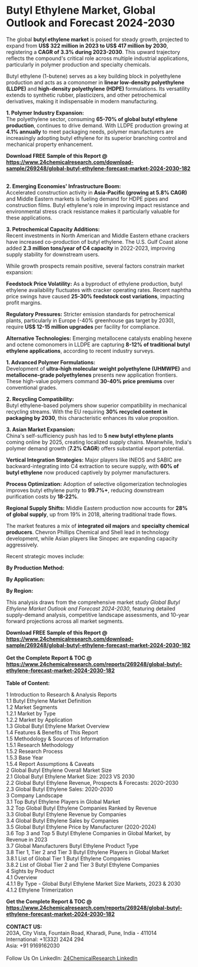 <h1>Butyl Ethylene Market, Global Outlook and Forecast 2024-2030</h1><p>The global <strong>butyl ethylene market</strong> is poised for steady growth, projected to expand from <strong>US$ 322 million in 2023 to US$ 417 million by 2030</strong>, registering a <strong>CAGR of 3.3% during 2023-2030</strong>. This upward trajectory reflects the compound's critical role across multiple industrial applications, particularly in polymer production and specialty chemicals.</p><p>Butyl ethylene (1-butene) serves as a key building block in polyethylene production and acts as a comonomer in <strong>linear low-density polyethylene (LLDPE)</strong> and <strong>high-density polyethylene (HDPE)</strong> formulations. Its versatility extends to synthetic rubber, plasticizers, and other petrochemical derivatives, making it indispensable in modern manufacturing.</p><p><strong>1. Polymer Industry Expansion:</strong><br>
The polyethylene sector, consuming <strong>65-70% of global butyl ethylene production</strong>, continues to drive demand. With LLDPE production growing at <strong>4.1% annually</strong> to meet packaging needs, polymer manufacturers are increasingly adopting butyl ethylene for its superior branching control and mechanical property enhancement.</p><div><b>Download FREE Sample of this Report @ 
            <a href="https://www.24chemicalresearch.com/download-sample/269248/global-butyl-ethylene-forecast-market-2024-2030-182">
            https://www.24chemicalresearch.com/download-sample/269248/global-butyl-ethylene-forecast-market-2024-2030-182</a></b></div><br><p><strong>2. Emerging Economies' Infrastructure Boom:</strong><br>
Accelerated construction activity in <strong>Asia-Pacific (growing at 5.8% CAGR)</strong> and Middle Eastern markets is fueling demand for HDPE pipes and construction films. Butyl ethylene's role in improving impact resistance and environmental stress crack resistance makes it particularly valuable for these applications.</p><p><strong>3. Petrochemical Capacity Additions:</strong><br>
Recent investments in North American and Middle Eastern ethane crackers have increased co-production of butyl ethylene. The U.S. Gulf Coast alone added <strong>2.3 million tons/year of C4 capacity</strong> in 2022-2023, improving supply stability for downstream users.</p><p>While growth prospects remain positive, several factors constrain market expansion:</p><p><strong>Feedstock Price Volatility:</strong> As a byproduct of ethylene production, butyl ethylene availability fluctuates with cracker operating rates. Recent naphtha price swings have caused <strong>25-30% feedstock cost variations</strong>, impacting profit margins.</p><p><strong>Regulatory Pressures:</strong> Stricter emission standards for petrochemical plants, particularly in Europe (-40% greenhouse gas target by 2030), require <strong>US$ 12-15 million upgrades</strong> per facility for compliance.</p><p><strong>Alternative Technologies:</strong> Emerging metallocene catalysts enabling hexene and octene comonomers in LLDPE are capturing <strong>8-12% of traditional butyl ethylene applications</strong>, according to recent industry surveys.</p><p><strong>1. Advanced Polymer Formulations:</strong><br>
Development of <strong>ultra-high molecular weight polyethylene (UHMWPE)</strong> and <strong>metallocene-grade polyethylenes</strong> presents new application frontiers. These high-value polymers command <strong>30-40% price premiums</strong> over conventional grades.</p><p><strong>2. Recycling Compatibility:</strong><br>
Butyl ethylene-based polymers show superior compatibility in mechanical recycling streams. With the EU requiring <strong>30% recycled content in packaging by 2030</strong>, this characteristic enhances its value proposition.</p><p><strong>3. Asian Market Expansion:</strong><br>
China's self-sufficiency push has led to <strong>5 new butyl ethylene plants</strong> coming online by 2025, creating localized supply chains. Meanwhile, India's polymer demand growth (<strong>7.2% CAGR</strong>) offers substantial export potential.</p><p><strong>Vertical Integration Strategies:</strong> Major players like INEOS and SABIC are backward-integrating into C4 extraction to secure supply, with <strong>60% of butyl ethylene</strong> now produced captively by polymer manufacturers.</p><p><strong>Process Optimization:</strong> Adoption of selective oligomerization technologies improves butyl ethylene purity to <strong>99.7%+</strong>, reducing downstream purification costs by <strong>18-22%</strong>.</p><p><strong>Regional Supply Shifts:</strong> Middle Eastern production now accounts for <strong>28% of global supply</strong>, up from 19% in 2018, altering traditional trade flows.</p><p>The market features a mix of <strong>integrated oil majors</strong> and <strong>specialty chemical producers</strong>. Chevron Phillips Chemical and Shell lead in technology development, while Asian players like Sinopec are expanding capacity aggressively.</p><p>Recent strategic moves include:</p><p><strong>By Production Method:</strong></p><p><strong>By Application:</strong></p><p><strong>By Region:</strong></p><p>This analysis draws from the comprehensive market study <em>Global Butyl Ethylene Market Outlook and Forecast 2024-2030</em>, featuring detailed supply-demand analysis, competitive landscape assessments, and 10-year forward projections across all market segments.</p><div><b>Download FREE Sample of this Report @ 
            <a href="https://www.24chemicalresearch.com/download-sample/269248/global-butyl-ethylene-forecast-market-2024-2030-182">
            https://www.24chemicalresearch.com/download-sample/269248/global-butyl-ethylene-forecast-market-2024-2030-182</a></b></div><br><div><b>Get the Complete Report & TOC @ 
            <a href="https://www.24chemicalresearch.com/reports/269248/global-butyl-ethylene-forecast-market-2024-2030-182">
            https://www.24chemicalresearch.com/reports/269248/global-butyl-ethylene-forecast-market-2024-2030-182</a></b></div><br>
            <b>Table of Content:</b><p>1 Introduction to Research & Analysis Reports<br />
    1.1 Butyl Ethylene Market Definition<br />
    1.2 Market Segments<br />
        1.2.1 Market by Type<br />
        1.2.2 Market by Application<br />
    1.3 Global Butyl Ethylene Market Overview<br />
    1.4 Features & Benefits of This Report<br />
    1.5 Methodology & Sources of Information<br />
        1.5.1 Research Methodology<br />
        1.5.2 Research Process<br />
        1.5.3 Base Year<br />
        1.5.4 Report Assumptions & Caveats<br />
2 Global Butyl Ethylene Overall Market Size<br />
    2.1 Global Butyl Ethylene Market Size: 2023 VS 2030<br />
    2.2 Global Butyl Ethylene Revenue, Prospects & Forecasts: 2020-2030<br />
    2.3 Global Butyl Ethylene Sales: 2020-2030<br />
3 Company Landscape<br />
    3.1 Top Butyl Ethylene Players in Global Market<br />
    3.2 Top Global Butyl Ethylene Companies Ranked by Revenue<br />
    3.3 Global Butyl Ethylene Revenue by Companies<br />
    3.4 Global Butyl Ethylene Sales by Companies<br />
    3.5 Global Butyl Ethylene Price by Manufacturer (2020-2024)<br />
    3.6 Top 3 and Top 5 Butyl Ethylene Companies in Global Market, by Revenue in 2023<br />
    3.7 Global Manufacturers Butyl Ethylene Product Type<br />
    3.8 Tier 1, Tier 2 and Tier 3 Butyl Ethylene Players in Global Market<br />
        3.8.1 List of Global Tier 1 Butyl Ethylene Companies<br />
        3.8.2 List of Global Tier 2 and Tier 3 Butyl Ethylene Companies<br />
4 Sights by Product<br />
    4.1 Overview<br />
        4.1.1 By Type - Global Butyl Ethylene Market Size Markets, 2023 & 2030<br />
        4.1.2 Ethylene Trimerization<br />
      </p><div><b>Get the Complete Report & TOC @ 
            <a href="https://www.24chemicalresearch.com/reports/269248/global-butyl-ethylene-forecast-market-2024-2030-182">
            https://www.24chemicalresearch.com/reports/269248/global-butyl-ethylene-forecast-market-2024-2030-182</a></b></div><br><b>CONTACT US:</b><br>
            203A, City Vista, Fountain Road, Kharadi, Pune, India - 411014<br>
            International: +1(332) 2424 294<br>
            Asia: +91 9169162030 <br><br>
            Follow Us On LinkedIn: <a href="https://www.linkedin.com/company/24chemicalresearch/">24ChemicalResearch LinkedIn</a>